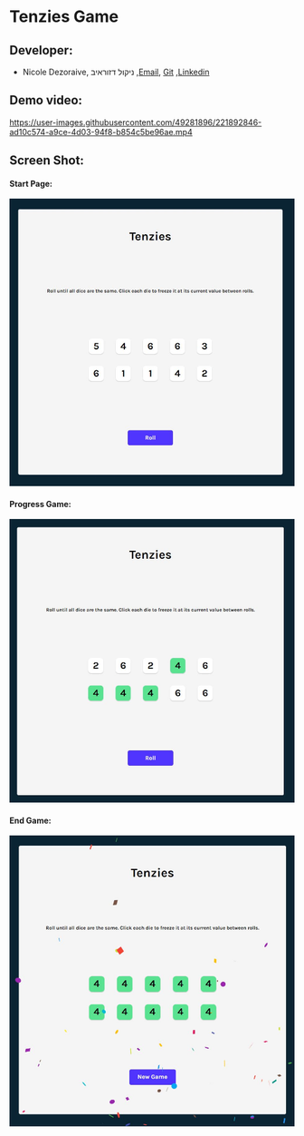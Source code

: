 # Tenzies Game

## Developer:
  * Nicole Dezoraive, ניקול דזוראיב ,[Email](dezoraivenicole@gmail.com), [Git](https://github.com/NicoleDezoraive) ,[Linkedin](https://www.linkedin.com/in/nicole-dezoraive/)

## Demo video:
https://user-images.githubusercontent.com/49281896/221892846-ad10c574-a9ce-4d03-94f8-b854c5be96ae.mp4


## Screen Shot:
#### Start Page:
![Start Page](https://github.com/NicoleDezoraive/Tenzies-Game/blob/master/src/images/startGame.JPG)

#### Progress Game:
![Progress Game](https://github.com/NicoleDezoraive/Tenzies-Game/blob/master/src/images/progressGame.JPG)

#### End Game:
![End Game](https://github.com/NicoleDezoraive/Tenzies-Game/blob/master/src/images/endGame.JPG)

